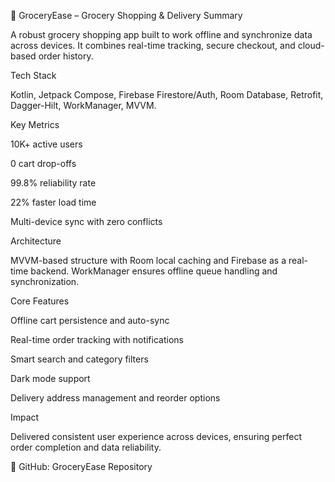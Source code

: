 🛒  GroceryEase – Grocery Shopping & Delivery
Summary

A robust grocery shopping app built to work offline and synchronize data across devices. It combines real-time tracking, secure checkout, and cloud-based order history.

Tech Stack

Kotlin, Jetpack Compose, Firebase Firestore/Auth, Room Database, Retrofit, Dagger-Hilt, WorkManager, MVVM.

Key Metrics

10K+ active users

0 cart drop-offs

99.8% reliability rate

22% faster load time

Multi-device sync with zero conflicts

Architecture

MVVM-based structure with Room local caching and Firebase as a real-time backend. WorkManager ensures offline queue handling and synchronization.

Core Features

Offline cart persistence and auto-sync

Real-time order tracking with notifications

Smart search and category filters

Dark mode support

Delivery address management and reorder options

Impact

Delivered consistent user experience across devices, ensuring perfect order completion and data reliability.

🔗 GitHub: GroceryEase Repository
